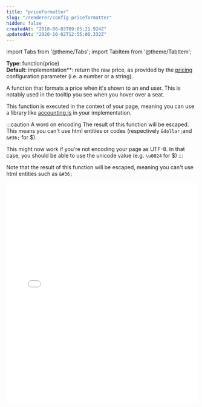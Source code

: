 ```yaml
---
title: "priceFormatter"
slug: "/renderer/config-priceformatter"
hidden: false
createdAt: "2018-08-03T09:05:21.924Z"
updatedAt: "2020-10-02T12:55:00.332Z"
---
```


import Tabs from '@theme/Tabs';
import TabItem from '@theme/TabItem';

**Type**: function(price)  
**Default**: implementation**: return the raw price, as provided by the [pricing](renderer-config-pricing) configuration parameter (i.e. a number or a string).   

A function that formats a price when it's shown to an end user. This is notably used in the tooltip you see when you hover over a seat. 

This function is executed in the context of your page, meaning you can use a library like [accounting.js](https://github.com/openexchangerates/accounting.js) in your implementation.


:::caution A word on encoding
The result of this function will be escaped. This means you can't use html entities or codes (respectively `&dollar;`and `&#36;` for $). 

This might now work if you're not encoding your page as UTF-8. In that case, you should be able to use the unicode value (e.g. `\u0024` for $)
:::

Note that the result of this function will be escaped, meaning you can't use html entities such as `&#36;`

<iframe width="100%" height="580" src="//jsfiddle.net/seatsio/tsd62gpb/embedded/js,html,result/" allowfullscreen="allowfullscreen" frameborder="0"></iframe>

